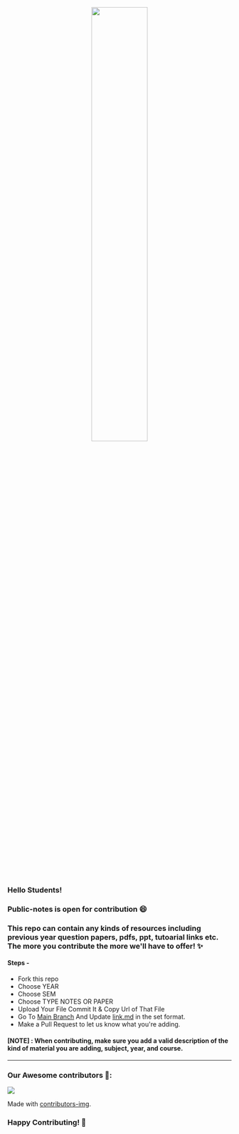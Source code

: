 <p align="center">
    <a href="https://hacktoberfest.digitalocean.com/">
        <img src="https://raw.githubusercontent.com/keshavsingh4522/hacktoberfest2021/35fc6060c5ddead5792f29a2437fea160dbe9804/Assets/logo-hacktoberfest-full.f42e3b1.svg" width="50%">
    </a>
</p>


### Hello Students! 
### Public-notes is open for contribution 😄

### This repo can contain any kinds of resources including previous year question papers, pdfs, ppt, tutoarial links etc. The more you contribute the more we'll have to offer! ✨

#### Steps -
- Fork this repo
- Choose YEAR 
- Choose SEM
- Choose TYPE NOTES OR PAPER
- Upload Your File Commit It & Copy Url of That File
- Go To [Main Branch](https://github.com/NovGet/notes/) And Update  [link.md](https://github.com/NovGet/notes/blob/main/links.md) in the set format.
- Make a Pull Request to let us know what you're adding.

#### [NOTE] : When contributing, make sure you add a valid description of the kind of material you are adding, subject, year, and course.

---

### Our Awesome contributors 🤩:
<a href="https://github.com/NovGet/notes/graphs/contributors">
  <img src="https://contributors-img.web.app/image?repo=NovGet/notes" />
</a>

Made with [contributors-img](https://contributors-img.web.app).

### Happy Contributing! 🥳
  
